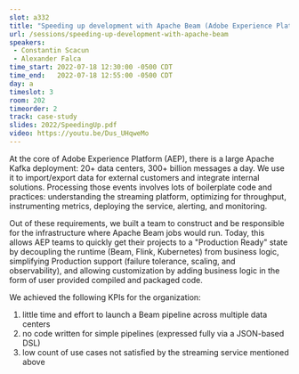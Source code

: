 ```yaml
---
slot: a332
title: "Speeding up development with Apache Beam (Adobe Experience Platform)"
url: /sessions/speeding-up-development-with-apache-beam
speakers:
 - Constantin Scacun
 - Alexander Falca
time_start: 2022-07-18 12:30:00 -0500 CDT
time_end:   2022-07-18 12:55:00 -0500 CDT
day: a
timeslot: 3
room: 202
timeorder: 2
track: case-study
slides: 2022/SpeedingUp.pdf
video: https://youtu.be/Dus_UHqweMo
---
```


At the core of Adobe Experience Platform (AEP), there is a large Apache Kafka deployment: 20+ data centers, 300+ billion messages a day. We use it to import/export data for external customers and integrate internal solutions. Processing those events involves lots of boilerplate code and practices: understanding the streaming platform, optimizing for throughput, instrumenting metrics, deploying the service, alerting, and monitoring.
 
Out of these requirements, we built a team to construct and be responsible for the infrastructure where Apache Beam jobs would run. Today, this allows AEP teams to quickly get their projects to a "Production Ready" state by decoupling the runtime (Beam, Flink, Kubernetes) from business logic, simplifying Production support (failure tolerance, scaling, and observability), and allowing customization by adding business logic in the form of user provided compiled and packaged code.
  
We achieved the following KPIs for the organization: 
 1. little time and effort to launch a Beam pipeline across multiple data centers 
 2. no code written for simple pipelines (expressed fully via a JSON-based DSL) 
 3. low count of use cases not satisfied by the streaming service mentioned above